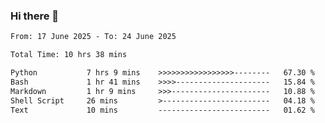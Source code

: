 ### Hi there 👋

<!--
**ututono/ututono** is a ✨ _special_ ✨ repository because its `README.md` (this file) appears on your GitHub profile.

Here are some ideas to get you started:

- 🔭 I’m currently working on ...
- 🌱 I’m currently learning ...
- 👯 I’m looking to collaborate on ...
- 🤔 I’m looking for help with ...
- 💬 Ask me about ...
- 📫 How to reach me: ...
- 😄 Pronouns: ...
- ⚡ Fun fact: ...
-->



<!--START_SECTION:waka-->

```txt
From: 17 June 2025 - To: 24 June 2025

Total Time: 10 hrs 38 mins

Python           7 hrs 9 mins    >>>>>>>>>>>>>>>>>--------   67.30 %
Bash             1 hr 41 mins    >>>>---------------------   15.84 %
Markdown         1 hr 9 mins     >>>----------------------   10.88 %
Shell Script     26 mins         >------------------------   04.18 %
Text             10 mins         -------------------------   01.62 %
```

<!--END_SECTION:waka-->
